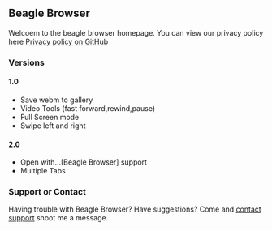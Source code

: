 ## Beagle Browser

Welcoem to the beagle browser homepage. You can view our privacy policy here [Privacy policy on GitHub](https://github.com/DijonLee/Beagle-Browser/blob/master/PrivacyPolicy)


### Versions
#### 1.0
* Save webm to gallery
* Video Tools (fast forward,rewind,pause)
* Full Screen mode
* Swipe left and right

#### 2.0
* Open with...[Beagle Browser] support
* Multiple Tabs

### Support or Contact

Having trouble with Beagle Browser? Have suggestions? Come and [contact support](https://github.com/contact) shoot me a message.
